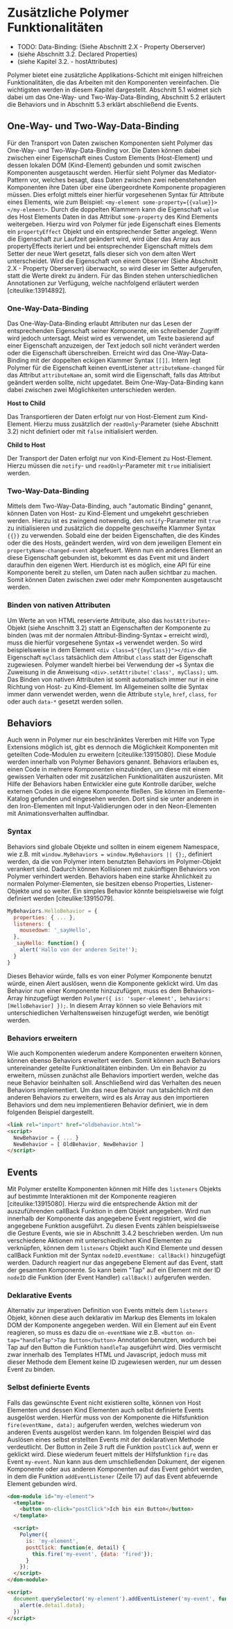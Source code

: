 # Zusätzliche Polymer Funktionalitäten

- TODO: Data-Binding: (Siehe Abschnitt 2.X - Property Oberserver)
- (siehe Abschnitt 3.2. Declared Properties)
- (siehe Kapitel 3.2. - hostAttributes)

Polymer bietet eine zusätzliche Applikations-Schicht mit einigen hilfreichen Funktionalitäten, die das Arbeiten mit den Komponenten vereinfachen. Die wichtigsten werden in diesem Kapitel dargestellt. Abschnitt 5.1 widmet sich dabei um das One-Way- und Two-Way-Data-Binding, Abschnitt 5.2 erläutert die Behaviors und in Abschnitt 5.3 erklärt abschließend die Events.


## One-Way- und Two-Way-Data-Binding

Für den Transport von Daten zwischen Komponenten sieht Polymer das One-Way- und Two-Way-Data-Binding vor. Die Daten können dabei zwischen einer Eigenschaft eines Custom Elements (Host-Element) und dessen lokalen DOM (Kind-Element) gebunden und somit zwischen Komponenten ausgetauscht werden. Hierfür sieht Polymer das Mediator-Pattern vor, welches besagt, dass Daten zwischen zwei nebenstehenden Komponenten ihre Daten über eine übergeordnete Komponente propagieren müssen. Dies erfolgt mittels einer hierfür vorgesehenen Syntax für Attribute eines Elements, wie zum Beispiel: `<my-element some-property={{value}}></my-element>`. Durch die doppelten Klammern kann die Eigenschaft `value` des Host Elements Daten in das Attribut `some-property` des Kind Elements weitergeben. Hierzu wird von Polymer für jede Eigenschaft eines Elements ein `propertyEffect` Objekt und ein entsprechender Setter angelegt. Wenn die Eigenschaft zur Laufzeit geändert wird, wird über das Array aus propertyEffects iteriert und bei entsprechender Eigenschaft mittels dem Setter der neue Wert gesetzt, falls dieser sich von dem alten Wert unterscheidet. Wird die Eigenschaft von einem Observer (Siehe Abschnitt 2.X - Property Oberserver) überwacht, so wird dieser im Setter aufgerufen, statt die Werte direkt zu ändern. Für das Binden stehen unterschiedlichen Annotationen zur Verfügung, welche nachfolgend erläutert werden [citeulike:13914892].


### One-Way-Data-Binding

Das One-Way-Data-Binding erlaubt Attributen nur das Lesen der entsprechenden Eigenschaft seiner Komponente, ein schreibender Zugriff wird jedoch untersagt. Meist wird es verwendet, um Texte basierend auf einer Eigenschaft anzuzeigen, der Text jedoch soll nicht verändert werden oder die Eigenschaft überschreiben. Erreicht wird das One-Way-Data-Binding mit der doppelten eckigen Klammer Syntax `[[]]`. Intern legt Polymer für die Eigenschaft keinen eventListener `attributeName-changed` für das Attribut `attributeName` an, somit wird die Eigenschaft, falls das Attribut geändert werden sollte, nicht upgedatet. Beim One-Way-Data-Binding kann dabei zwischen zwei Möglichkeiten unterschieden werden.

**Host to Child**

Das Transportieren der Daten erfolgt nur von Host-Element zum Kind-Element. Hierzu muss zusätzlich der `readOnly`-Parameter (siehe Abschnitt 3.2) nicht definiert oder mit `false` initialisiert werden.

**Child to Host**

Der Transport der Daten erfolgt nur von Kind-Element zu Host-Element. Hierzu müssen die `notify`- und `readOnly`-Parameter mit `true` initialisiert werden.


### Two-Way-Data-Binding

Mittels dem Two-Way-Data-Binding, auch "automatic Binding" genannt, können Daten von Host- zu Kind-Element und umgekehrt geschrieben werden. Hierzu ist es zwingend notwendig, den `notify`-Parameter mit `true` zu initialisieren und zusätzlich die doppelte geschweifte Klammer Syntax `{{}}` zu verwenden. Sobald eine der beiden Eigenschaften, die des Kindes oder die des Hosts, geändert werden, wird von dem jeweiligen Element ein `propertyName-changed-event` abgefeuert. Wenn nun ein anderes Element an diese Eigenschaft gebunden ist, bekommt es das Event mit und ändert daraufhin den eigenen Wert. Hierdurch ist es möglich, eine API für eine Komponente bereit zu stellen, um Daten nach außen sichtbar zu machen. Somit können Daten zwischen zwei oder mehr Komponenten ausgetauscht werden.


### Binden von nativen Attributen

Um Werte an von HTML reservierte Attribute, also das `hostAttributes`-Objekt (siehe Anschnitt 3.2) statt an Eigenschaften der Komponente zu binden (was mit der normalen Attribut-Binding-Syntax `=` erreicht wird), muss die hierfür vorgesehene Syntax `=$` verwendet werden. So wird beispielsweise in dem Element `<div class=$"{{myClass}}"></div>` die Eigenschaft `myClass` tatsächlich dem Attribut `class` statt der Eigenschaft zugewiesen. Polymer wandelt hierbei bei Verwendung der `=$` Syntax die Zuweisung in die Anweisung `<div>.setAttribute('class', myClass);` um. Das Binden von nativen Attributen ist somit automatisch immer nur in eine Richtung von Host- zu Kind-Element. Im Allgemeinen sollte die Syntax immer dann verwendet werden, wenn die Attribute `style`, `href`, `class`, `for` oder auch `data-*` gesetzt werden sollen.


## Behaviors

Auch wenn in Polymer nur ein beschränktes Vererben mit Hilfe von Type Extensions möglich ist, gibt es dennoch die Möglichkeit Komponenten mit geteilten Code-Modulen zu erweitern [citeulike:13915080]. Diese Module werden innerhalb von Polymer Behaviors genannt. Behaviors erlauben es, einen Code in mehrere Komponenten einzubinden, um diese mit einem gewissen Verhalten oder mit zusätzlichen Funktionalitäten auszurüsten. Mit Hilfe der Behaviors haben Entwickler eine gute Kontrolle darüber, welche externen Codes in die eigene Komponente fließen. Sie können im Elemente-Katalog gefunden und eingesehen werden. Dort sind sie unter anderem in den Iron-Elementen mit Input-Validierungen oder in den Neon-Elementen mit Animationsverhalten auffindbar.


### Syntax

Behaviors sind globale Objekte und sollten in einem eigenem Namespace, wie z.B. mit `window.MyBehaviors = window.MyBehaviors || {};`, definiert werden, da die von Polymer intern benutzten Behaviors im Polymer-Objekt verankert sind. Dadurch können Kollisionen mit zukünftigen Behaviors von Polymer verhindert werden. 
Behaviors haben eine starke Ähnlichkeit zu normalen Polymer-Elementen, sie besitzen ebenso Properties, Listener-Objekte und so weiter. Ein simples Behavior könnte beispielsweise wie folgt definiert werden [citeulike:13915079].

```javascript
MyBehaviors.HelloBehavior = {
  properties: { ... },
  listeners: {
    mousedown: '_sayHello',
  },
  _sayHello: function() {
    alert('Hallo von der anderen Seite!');
  }
}
```

Dieses Behavior würde, falls es von einer Polymer Komponente benutzt würde, einen Alert auslösen, wenn die Komponente geklickt wird. Um das Behavior nun einer Komponente hinzuzufügen, muss es dem Behaviors-Array hinzugefügt werden `Polymer({ is: 'super-element', behaviors: [HelloBehavior] });`. In diesem Array können so viele Behaviors mit unterschiedlichen Verhaltensweisen hinzugefügt werden, wie benötigt werden.


### Behaviors erweitern

Wie auch Komponenten wiederum andere Komponenten erweitern können, können ebenso Behaviors erweitert werden. Somit können auch Behaviors untereinander geteilte Funktionalitäten einbinden. Um ein Behavior zu erweitern, müssen zunächst alle Behaviors importiert werden, welche das neue Behavior beinhalten soll. Anschließend wird das Verhalten des neuen Behaviors implementiert. Um das neue Behavior nun tatsächlich mit den anderen Behaviors zu erweitern, wird es als Array aus den importieren Behaviors und dem neu implementieren Behavior definiert, wie in dem folgenden Beispiel dargestellt.

```html
<link rel="import" href="oldbehavior.html">
<script>
  NewBehavior = { ... }
  NewBehavior = [ OldBehavior, NewBehavior ]
</script>
```


## Events

Mit Polymer erstellte Komponenten können mit Hilfe des `listeners` Objekts auf bestimmte Interaktionen mit der Komponente reagieren [citeulike:13915080]. Hierzu wird die entsprechende Aktion mit der auszuführenden callBack Funktion in dem Objekt angegeben. Wird nun innerhalb der Komponente das angegebene Event registriert, wird die angegebene Funktion ausgeführt. Zu diesen Events zählen beispielsweise die Gesture Events, wie sie in Abschnitt 3.4.2 beschrieben werden. Um nun verschiedene Aktionen mit unterschiedlichen Kind Elementen zu verknüpfen, können dem `listeners` Objekt auch Kind Elemente und dessen callBack Funktion mit der Syntax `nodeID.eventName: callBack()` hinzugefügt werden. Dadurch reagiert nur das angegebene Element auf das Event, statt der gesamten Komponente. So kann beim "Tap" auf ein Element mit der ID `nodeID` die Funktion (der Event Handler) `callBack()` aufgerufen werden.


### Deklarative Events

Alternativ zur imperativen Definition von Events mittels dem `listeners` Objekt, können diese auch deklarativ im Markup des Elements im lokalen DOM der Komponente angegeben werden. Will ein Element auf ein Event reagieren, so muss es dazu die `on-eventName` wie z.B. `<button on-tap="handleTap">Tap Button</button>` Annotation benutzen, wodurch bei Tap auf den Button die Funktion `handleTap` ausgeführt wird. Dies vermischt zwar innerhalb des Templates HTML und Javascript, jedoch muss mit dieser Methode dem Element keine ID zugewiesen werden, nur um dessen Event zu binden.


### Selbst definierte Events

Falls das gewünschte Event nicht existieren sollte, können von Host Elementen und dessen Kind Elementen auch selbst definierte Events ausgelöst werden. Hierfür muss von der Komponente die Hilfsfunktion `fire(eventName, data);` aufgerufen werden, welches wiederum von anderen Events ausgelöst werden kann. Im folgenden Beispiel wird das Auslösen eines selbst erstellten Events mit der deklarativen Methode verdeutlicht. Der Button in Zeile 3 ruft die Funktion `postClick` auf, wenn er geklickt wird. Diese wiederum feuert mittels der Hilfsfunktion `fire` das Event `my-event`. Nun kann aus dem umschließenden Dokument, der eigenen Komponente oder aus anderen Komponenten auf das Event gehört werden, in dem die Funktion `addEventListener` (Zeile 17) auf das Event abfeuernde Element gebunden wird.

```html
<dom-module id="my-element">
  <template>
    <button on-click="postClick">Ich bin ein Button</button>
  </template>

  <script>
    Polymer({
      is: 'my-element',
      postClick: function(e, detail) {
        this.fire('my-event', {data: 'fired'});
      }
    });
  </script>
</dom-module>

<script>
  document.querySelector('my-element').addEventListener('my-event', function (e) {
    alert(e.detail.data);
  })
</script>
```
